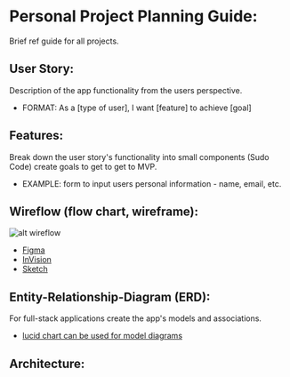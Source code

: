 # Personal Project Planning Guide: 
Brief ref guide for all projects. 
## User Story: 
Description of the app functionality from the users perspective. 
- FORMAT: As a [type of user], I want [feature] to achieve [goal]
## Features: 
Break down the user story's functionality into small components (Sudo Code) create goals to get to get to MVP. 
- EXAMPLE: form to input users personal information - name, email, etc.
## Wireflow (flow chart, wireframe): 
![alt wireflow](https://imgur.com/JK5eBFF.png "wireflow chart")
- [Figma](https://figma.com)
- [InVision](https://InVision)
- [Sketch](https://Sketch)
## Entity-Relationship-Diagram (ERD): 
For full-stack applications create the app's models and associations. 
- [lucid chart can be used for model diagrams](https://www.lucidchart.com/)

## Architecture: 




